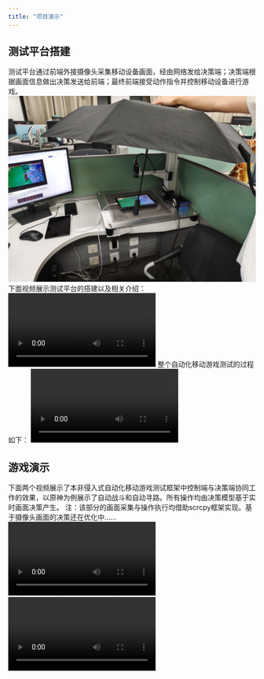 ```yaml
---
title: "项目演示"
---
```

## 测试平台搭建
测试平台通过前端外接摄像头采集移动设备画面，经由网络发给决策端；决策端根据画面信息做出决策发送给前端；最终前端接受动作指令并控制移动设备进行游戏。
![测试平台搭建](image.png)
下面视频展示测试平台的搭建以及相关介绍：
<video controls src="platform_introduction_96.mp4" title="Title"></video>
整个自动化移动游戏测试的过程如下：
<video controls src="platform.mp4" title="Title"></video>

## 游戏演示
下面两个视频展示了本非侵入式自动化移动游戏测试框架中控制端与决策端协同工作的效果，以原神为例展示了自动战斗和自动寻路。所有操作均由决策模型基于实时画面决策产生。
注：该部分的画面采集与操作执行均借助scrcpy框架实现。基于摄像头画面的决策还在优化中......
<video controls src="game1.mp4" title="Title"></video>
<video controls src="game2.mp4" title="Title"></video>